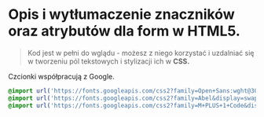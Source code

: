 # Opis i wytłumaczenie znaczników oraz atrybutów dla form w HTML5.

> Kod jest w pełni do wglądu - możesz z niego korzystać i uzdalniać się w tworzeniu pól tekstowych i stylizacji ich w **CSS.**

Czcionki współpracują z Google.
```css
@import url('https://fonts.googleapis.com/css2?family=Open+Sans:wght@300;400;700;800&display=swap');
@import url('https://fonts.googleapis.com/css2?family=Abel&display=swap');
@import url('https://fonts.googleapis.com/css2?family=M+PLUS+1+Code&display=swap');
```

